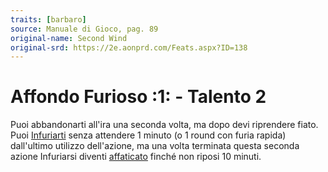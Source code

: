 ```yaml
---
traits: [barbaro]
source: Manuale di Gioco, pag. 89
original-name: Second Wind
original-srd: https://2e.aonprd.com/Feats.aspx?ID=138
---
```


# Affondo Furioso :1: - Talento 2

Puoi abbandonarti all'ira una seconda volta, ma dopo devi riprendere fiato. Puoi
[Infuriarti](/azioni/infuriarsi) senza attendere 1 minuto (o 1 round con furia
rapida) dall'ultimo utilizzo dell'azione, ma una volta terminata questa seconda
azione Infuriarsi diventi [affaticato](/condizioni/affaticato) finché non riposi
10 minuti.
